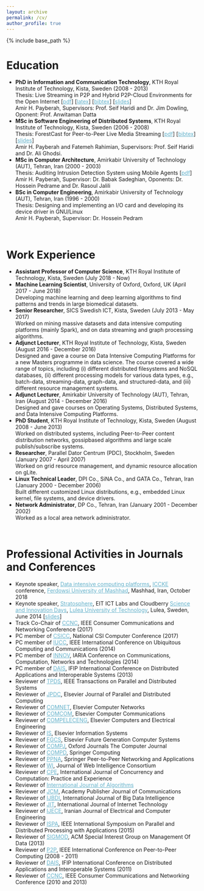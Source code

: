```yaml
---
layout: archive
permalink: /cv/
author_profile: true
---
```


{% include base_path %}

<h1>Education</h1>
<ul>
<li><b>PhD in Information and Communication Technology</b>, KTH Royal Institute of Technology, Kista, Sweden (2008 - 2013)<br>
Thesis: Live Streaming in P2P and Hybrid P2P-Cloud Environments for the Open Internet [<a href="http://payberah.github.io/files/download/thesis/phd_thesis.pdf" style="color:#64B2CB">pdf</a>] [<a href="http://payberah.github.io/files/download/thesis/phd_thesis_latex.tar.bz2" style="color:#64B2CB">latex</a>] [<a href="http://payberah.github.io/files/download/thesis/phd_bibtex.bib" style="color:#64B2CB">bibtex</a>] [<a href="http://payberah.github.io/files/download/thesis/phd_slides.pdf" style="color:#64B2CB">slides</a>]<br>
Amir H. Payberah, Supervisors: Prof. Seif Haridi and Dr. Jim Dowling, Oponent: Prof. Anwitaman Datta</li>
<li><b>MSc in Software Engineering of Distributed Systems</b>, KTH Royal Institute of Technology, Kista, Sweden (2006 - 2008)<br>
Thesis: ForestCast for Peer-to-Peer Live Media Streaming [<a href="http://payberah.github.io/files/download/thesis/master_thesis.pdf" style="color:#64B2CB">pdf</a>] [<a href="http://payberah.github.io/files/download/thesis/master_bibtex.bib" style="color:#64B2CB">bibtex</a>] [<a href="http://payberah.github.io/files/download/thesis/master_slides.pdf" style="color:#64B2CB">slides</a>]<br>
Amir H. Payberah and Fatemeh Rahimian, Supervisors: Prof. Seif Haridi and Dr. Ali Ghodsi.</li>
<li><b>MSc in Computer Architecture</b>, Amirkabir University of Technology (AUT), Tehran, Iran (2000 - 2003)<br>
Thesis: Auditing Intrusion Detection System using Mobile Agents [<a href="http://payberah.github.io/files/download/thesis/master_thesis_persian.pdf" style="color:#64B2CB">pdf</a>]<br>
Amir H. Payberah, Supervisor: Dr. Babak Sadeghian, Oponents: Dr. Hossein Pedrame and Dr. Rasoul Jalili</li>
<li><b>BSc in Computer Engineering</b>, Amirkabir University of Technology (AUT), Tehran, Iran (1996 - 2000)<br>
Thesis: Designing and implementing an I/O card and developing its device driver in GNU/Linux<br>
Amir H. Payberah, Supervisor: Dr. Hossein Pedram</li>
</ul>

<br>
<!----------------------------------------->
<h1>Work Experience</h1>
<ul>
<li><b>Assistant Professor of Computer Science</b>, KTH Royal Institute of Technology, Kista, Sweden (July 2018 - Now)<br></li>
<li><b>Machine Learning Scientist</b>, University of Oxford, Oxford, UK (April 2017 - June 2018)<br>
Developing machine learning and deep learning algorithms to find patterns and trends in large biomedical datasets.</li>
<li><b>Senior Researcher</b>, SICS Swedish ICT, Kista, Sweden (July 2013 - May 2017)<br>
Worked on mining massive datasets and data intensive computing platforms (mainly Spark), and on data streaming and graph processing algorithms.</li>
<li><b>Adjunct Lecturer</b>, KTH Royal Institute of Technology, Kista, Sweden (August 2016 - December 2016)<br>
Designed and gave a course on Data Intensive Computing Platforms for a new Masters programme in data science. The course covered a wide range of topics, including (i) different distributed filesystems and NoSQL databases, (ii) different processing models for various data
types, e.g., batch-data, streaming-data, graph-data, and structured-data, and (iii) different resource management systems.</li>
<li><b>Adjunct Lecturer</b>, Amirkabir University of Technology (AUT), Tehran, Iran (August 2014 - December 2016)<br>
Designed and gave courses on Operating Systems, Distributed Systems, and Data Intensive Computing Platforms.</li>
<li><b>PhD Student</b>, KTH Royal Institute of Technology, Kista, Sweden (August 2008 - June 2013)<br>
Worked on distributed systems</b>, including Peer-to-Peer content distribution networks, gossipbased algorithms and large scale publish/subscribe systems.</li>
<li><b>Researcher</b>, Parallel Dator Centrum (PDC), Stockholm, Sweden (January 2007 - April 2007)<br>
Worked on grid resource management, and dynamic resource allocation on gLite.</li>
<li><b>Linux Technical Leader</b>, DPI Co., SiNA Co., and GATA Co., Tehran, Iran (January 2000 - December 2006)<br>
Built different customized Linux distributions, e.g., embedded Linux kernel, file systems, and device drivers.</li>
<li><b>Network Administrator</b>, DP Co., Tehran, Iran (January 2001 - December 2002)<br>
Worked as a local area network administrator.</li>
</ul>

<br>
<!----------------------------------------->
<h1>Professional Activities in Journals and Conferences</h1>
<ul>
<li>Keynote speaker, <a href="http://stratosphere.eu/" style="color:#64B2CB">Data intensive computing platforms</a>, <a href="https://iccke2018.um.ac.ir/" style="color:#64B2CB">ICCKE</a> conference, <a href="http://www.ltu.se" style="color:#64B2CB">Ferdowsi University of Mashhad</a>, Mashhad, Iran, October 2018</li>
<li>Keynote speaker, <a href="http://stratosphere.eu/" style="color:#64B2CB">Stratosphere</a>, EIT ICT Labs and Cloudberry <a href="http://www.eitictlabs.eu/news-events/events/article/save-the-date-eit-ict-labs-and-cloudberry-science-innovation-days-in-luleaa-june-5-6/#allView" style="color:#64B2CB">Science and Innovation Days</a>, <a href="http://www.ltu.se" style="color:#64B2CB">Lulea University of Technology</a>, Lulea, Sweden, June 2014 [<a href="http://payberah.github.io/files/download/slides/stratosphere.pdf" style="color:#64B2CB">slides</a>]</li>
<li>Track Co-Chair of <a href="http://ccnc2017.ieee-ccnc.org/" style="color:#64B2CB">CCNC</a>, IEEE Consumer Communications and Networking Conference (2017)</li>
<li>PC member of <a href="http://csicc2017.ir/en" style="color:#64B2CB">CSICC</a>, National CSI Computer Conference (2017)</li>
<li>PC member of <a href="http://umc.uestc.edu.cn/conference/IUCC2014/" style="color:#64B2CB">IUCC</a>, IEEE International Conference on Ubiquitous Computing and Communications (2014)</li>
<li>PC member of <a href="http://www.iaria.org/conferences2014/INNOV14.html" style="color:#64B2CB">INNOV</a>, IARIA Conference on Communications, Computation, Networks and Technologies (2014)</li>
<li>PC member of <a href="http://dais.discotec.org/" style="color:#64B2CB">DAIS</a>, IFIP International Conference on Distributed Applications and Interoperable Systems (2013)</li>
<li>Reviewer of <a href="http://www.computer.org/portal/web/tpds/home;jsessionid=ab32a8c0569f55260ec39aca84ce" style="color:#64B2CB">TPDS</a>, IEEE Transactions on Parallel and Distributed Systems</li>
<li>Reviewer of <a href="http://ees.elsevier.com/jpdc/" style="color:#64B2CB">JPDC</a>, Elsevier Journal of Parallel and Distributed Computing</li>
<li>Reviewer of <a href="http://ees.elsevier.com/comnet/" style="color:#64B2CB">COMNET</a>, Elsevier Computer Networks</li>
<li>Reviewer of <a href="http://www.journals.elsevier.com/computer-communications" style="color:#64B2CB">COMCOM</a>, Elsevier Computer Communications</li>
<li>Reviewer of <a href="http://ees.elsevier.com/compeleceng/default.asp" style="color:#64B2CB">COMPELECENG</a>, Elsevier Computers and Electrical Engineering</li>
<li>Reviewer of <a href="https://www.journals.elsevier.com/information-systems/" style="color:#64B2CB">IS</a>, Elsevier Information Systems</li>
<li>Reviewer of <a href="https://www.journals.elsevier.com/future-generation-computer-systems" style="color:#64B2CB">FGCS</a>, Elsevier Future Generation Computer Systems</li>  
<li>Reviewer of <a href="http://comjnl.oxfordjournals.org/" style="color:#64B2CB">COMPJ</a>, Oxford Journals The Computer Journal</li>
<li>Reviewer of <a href="http://www.springer.com/engineering/signals/journal/12083" style="color:#64B2CB">COMPD</a>, Springer Computing</li>
<li>Reviewer of <a href="http://www.springer.com/engineering/signals/journal/12083" style="color:#64B2CB">PPNA</a>, Springer Peer-to-Peer Networking and Applications</li>
<li>Reviewer of <a href="http://wi-consortium.org/wicweb/html/journal.php" style="color:#64B2CB">WI</a>, Journal of Web Intelligence Consortium</li>
<li>Reviewer of <a href="http://onlinelibrary.wiley.com/journal/10.1002/(ISSN)1532-0634" style="color:#64B2CB">CPE</a>, International Journal of Concurrency and Computation: Practice and Experience</li>
<li>Reviewer of <a href="http://www.mdpi.com/journal/algorithms" style="color:#64B2CB">International Journal of Algorithms</a></li>
<li>Reviewer of <a href="http://www.academypublisher.com/jcm/" style="color:#64B2CB">JCM</a>, Academy Publisher Journal of Communications</li>
<li>Reviewer of <a href="http://www.inderscience.com" style="color:#64B2CB">IJBDI</a>, International Journal of Big Data Intelligence</li>
<li>Reviewer of <a href="http://jit.ndhu.edu.tw/ojs" style="color:#64B2CB">JIT</a>, International Journal of Internet Technology</li>
<li>Reviewer of <a href="http://www.ijece.org/" style="color:#64B2CB">IJECE</a>, Iranian Journal of Electrical and Computer Engineering</li>
<li>Reviewer of <a href="https://research.comnet.aalto.fi/ISPA2015/" style="color:#64B2CB">ISPA</a>, IEEE International Symposium on Parallel and Distributed Processing with Applications (2015)</li>
<li>Reviewer of <a href="http://www.sigmod.org/2013/" style="color:#64B2CB">SIGMOD</a>, ACM Special Interest Group on Management Of Data (2013)</li>
<li>Reviewer of <a href="http://p2p-conference.org/" style="color:#64B2CB">P2P</a>, IEEE International Conference on Peer-to-Peer Computing (2008 - 2011)</li>
<li>Reviewer of <a href="http://discotec.ru.is/dais/main" style="color:#64B2CB">DAIS</a>, IFIP International Conference on Distributed Applications and Interoperable Systems (2011)</li>
<li>Reviewer of <a href="http://www.ieee-ccnc.org/" style="color:#64B2CB">CCNC</a>, IEEE Consumer Communications and Networking Conference (2010 and 2013)</li>
</ul>
